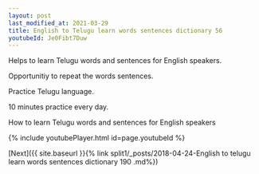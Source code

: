 ```yaml
---
layout: post
last_modified_at: 2021-03-29
title: English to Telugu learn words sentences dictionary 56 
youtubeId: Je0Fibt7Duw
---
```

 
 
Helps to learn Telugu words and sentences for English speakers.

Opportunitiy to repeat the words sentences. 

Practice Telugu language. 
 
10 minutes practice every day. 
 
How to learn Telugu words and sentences for English speakers 
 
{% include youtubePlayer.html id=page.youtubeId %}
 
 
[Next]({{ site.baseurl }}{% link  split1/_posts/2018-04-24-English to telugu learn words sentences dictionary 190 .md%})
 
